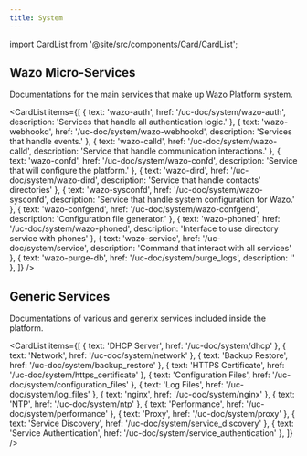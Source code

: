 ```yaml
---
title: System
---
```


import CardList from '@site/src/components/Card/CardList';

## Wazo Micro-Services

Documentations for the main services that make up Wazo Platform system.

<CardList
  items={[
    {
      text: 'wazo-auth',
      href: '/uc-doc/system/wazo-auth',
      description: 'Services that handle all authentication logic.'
    },
    {
      text: 'wazo-webhookd',
      href: '/uc-doc/system/wazo-webhookd',
      description: 'Services that handle events.'
    },
    {
      text: 'wazo-calld',
      href: '/uc-doc/system/wazo-calld',
      description: 'Service that handle communication interactions.'
    },
    {
      text: 'wazo-confd',
      href: '/uc-doc/system/wazo-confd',
      description: 'Service that will configure the platform.'
    },
    {
      text: 'wazo-dird',
      href: '/uc-doc/system/wazo-dird',
      description: 'Service that handle contacts\' directories'
    },
    {
      text: 'wazo-sysconfd',
      href: '/uc-doc/system/wazo-sysconfd',
      description: 'Service that handle system configuration for Wazo.'
    },
    {
      text: 'wazo-confgend',
      href: '/uc-doc/system/wazo-confgend',
      description: 'Configuration file generator.'
    },
    {
      text: 'wazo-phoned',
      href: '/uc-doc/system/wazo-phoned',
      description: 'Interface to use directory service with phones'
    },
    {
      text: 'wazo-service',
      href: '/uc-doc/system/service',
      description: 'Command that interact with all services'
    },
    {
      text: 'wazo-purge-db',
      href: '/uc-doc/system/purge_logs',
      description: ''
    },
  ]}
/>


## Generic Services

Documentations of various and generix services included inside the platform.

<CardList
  items={[
    { text: 'DHCP Server', href: '/uc-doc/system/dhcp' },
    { text: 'Network', href: '/uc-doc/system/network' },
    { text: 'Backup Restore', href: '/uc-doc/system/backup_restore' },
    { text: 'HTTPS Certificate', href: '/uc-doc/system/https_certificate' },
    { text: 'Configuration Files', href: '/uc-doc/system/configuration_files' },
    { text: 'Log Files', href: '/uc-doc/system/log_files' },
    { text: 'nginx', href: '/uc-doc/system/nginx' },
    { text: 'NTP', href: '/uc-doc/system/ntp' },
    { text: 'Performance', href: '/uc-doc/system/performance' },
    { text: 'Proxy', href: '/uc-doc/system/proxy' },
    { text: 'Service Discovery', href: '/uc-doc/system/service_discovery' },
    { text: 'Service Authentication', href: '/uc-doc/system/service_authentication' },
  ]}
/>
